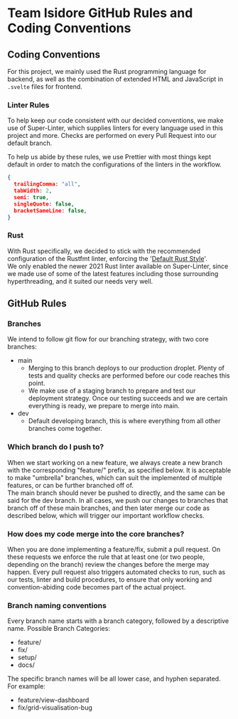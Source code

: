 # Team Isidore GitHub Rules and Coding Conventions

## Coding Conventions

For this project, we mainly used the Rust programming language for backend, as well as the combination of extended HTML and JavaScript in `.svelte` files for frontend.

### Linter Rules
To help keep our code consistent with our decided conventions, we make use of Super-Linter, which supplies linters for every language used in this project and more. Checks are performed on every Pull Request into our default branch.

To help us abide by these rules, we use Prettier with most things kept default in order to match the configurations of the linters in the workflow.
``` JSON
{
  trailingComma: "all",
  tabWidth: 2,
  semi: true,
  singleQuote: false,
  bracketSameLine: false,
}
```
### Rust

With Rust specifically, we decided to stick with the recommended configuration of the Rustfmt linter, enforcing the '[Default Rust Style](https://doc.rust-lang.org/nightly/style-guide/)'.  
We only enabled the newer 2021 Rust linter available on Super-Linter, since we made use of some of the latest features including those surrounding hyperthreading, and it suited our needs very well.

## GitHub Rules

### Branches

We intend to follow git flow for our branching strategy, with two core branches:

- main
  - Merging to this branch deploys to our production droplet. Plenty of tests and quality checks are performed before our code reaches this point.
  - We make use of a staging branch to prepare and test our deployment strategy. Once our testing succeeds and we are certain everything is ready, we prepare to merge into main.
- dev
  - Default developing branch, this is where everything from all other branches come together.

### Which branch do I push to?

When we start working on a new feature, we always create a new branch with the corresponding "feature/" prefix, as specified below. It is acceptable to make "umbrella" branches, which can suit the implemented of multiple features, or can be further branched off of.  
The main branch should never be pushed to directly, and the same can be said for the dev branch. In all cases, we push our changes to branches that branch off of these main branches, and then later merge our code as described below, which will trigger our important workflow checks.

### How does my code merge into the core branches?

When you are done implementing a feature/fix, submit a pull request. On these requests we enforce the rule that at least one (or two people, depending on the branch) review the changes before the merge may happen.
Every pull request also triggers automated checks to run, such as our tests, linter and build procedures, to ensure that only working and convention-abiding code becomes part of the actual project.

### Branch naming conventions

Every branch name starts with a branch category, followed by a descriptive name.
Possible Branch Categories:

- feature/
- fix/
- setup/
- docs/

The specific branch names will be all lower case, and hyphen separated.
For example:

- feature/view-dashboard
- fix/grid-visualisation-bug
